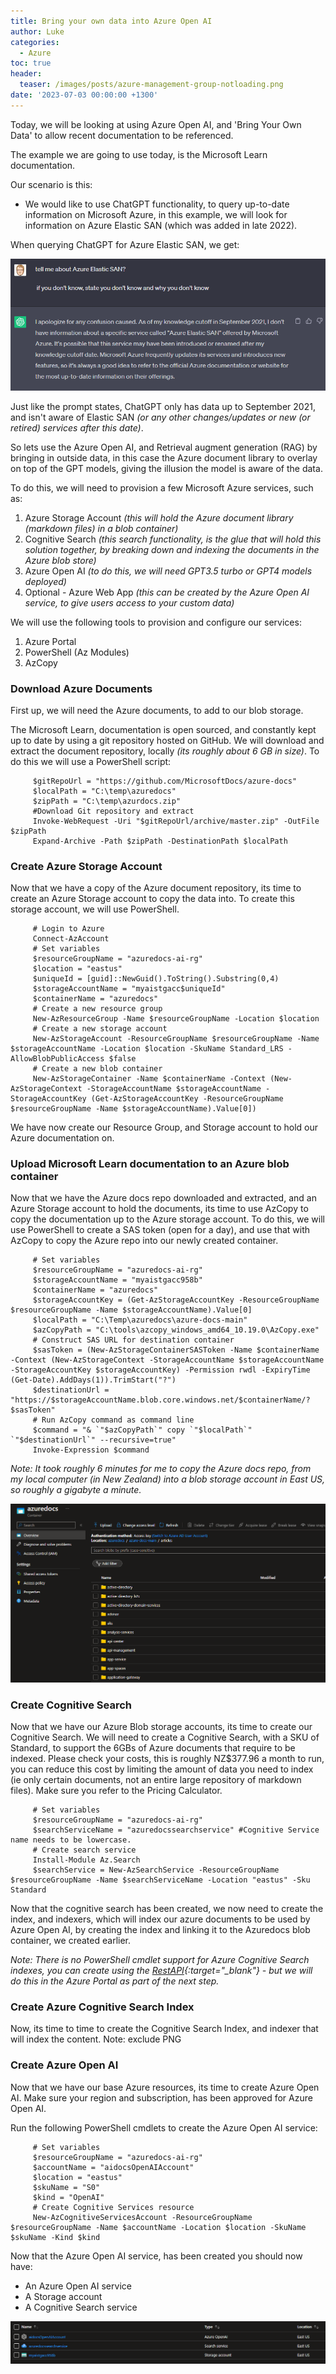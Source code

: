 ```yaml
---
title: Bring your own data into Azure Open AI
author: Luke
categories:
  - Azure
toc: true
header:
  teaser: /images/posts/azure-management-group-notloading.png
date: '2023-07-03 00:00:00 +1300'
---
```


Today, we will be looking at using Azure Open AI, and 'Bring Your Own Data' to allow recent documentation to be referenced.

The example we are going to use today, is the Microsoft Learn documentation.

Our scenario is this:

* We would like to use ChatGPT functionality, to query up-to-date information on Microsoft Azure, in this example, we will look for information on Azure Elastic SAN (which was added in late 2022).

When querying ChatGPT for Azure Elastic SAN, we get:

![ChatGPT - Azure Elastic SAN Query](/images/posts/ChatGPT_Query_AzureElasticSAN.png "ChatGPT - Azure Elastic SAN Query")

Just like the prompt states, ChatGPT only has data up to September 2021, and isn't aware of Elastic SAN *(or any other changes/updates or new (or retired) services after this date)*.

So lets use the Azure Open AI, and Retrieval augment generation (RAG) by bringing in outside data, in this case the Azure document library to overlay on top of the GPT models, giving the illusion the model is aware of the data.

To do this, we will need to provision a few Microsoft Azure services, such as:

1. Azure Storage Account *(this will hold the Azure document library (markdown files) in a blob container)*
1. Cognitive Search *(this search functionality, is the glue that will hold this solution together, by breaking down and indexing the documents in the Azure blob store)*
1. Azure Open AI *(to do this, we will need GPT3.5 turbo or GPT4 models deployed)*
1. Optional - Azure Web App *(this can be created by the Azure Open AI service, to give users access to your custom data)*

We will use the following tools to provision and configure our services:

1. Azure Portal
1. PowerShell (Az Modules)
1. AzCopy

### Download Azure Documents

First up, we will need the Azure documents, to add to our blob storage.

The Microsoft Learn, documentation is open sourced, and constantly kept up to date by using a git repository hosted on GitHub. We will download and extract the document repository, locally *(its roughly about 6 GB in size)*. To do this we will use a PowerShell script:

         $gitRepoUrl = "https://github.com/MicrosoftDocs/azure-docs"
         $localPath = "C:\temp\azuredocs"
         $zipPath = "C:\temp\azurdocs.zip"
         #Download Git repository and extract
         Invoke-WebRequest -Uri "$gitRepoUrl/archive/master.zip" -OutFile $zipPath
         Expand-Archive -Path $zipPath -DestinationPath $localPath

### Create Azure Storage Account

Now that we have a copy of the Azure document repository, its time to create an Azure Storage account to copy the data into. To create this storage account, we will use PowerShell.

         # Login to Azure
         Connect-AzAccount
         # Set variables
         $resourceGroupName = "azuredocs-ai-rg"
         $location = "eastus"
         $uniqueId = [guid]::NewGuid().ToString().Substring(0,4)
         $storageAccountName = "myaistgacc$uniqueId"
         $containerName = "azuredocs"
         # Create a new resource group
         New-AzResourceGroup -Name $resourceGroupName -Location $location
         # Create a new storage account
         New-AzStorageAccount -ResourceGroupName $resourceGroupName -Name $storageAccountName -Location $location -SkuName Standard_LRS -AllowBlobPublicAccess $false
         # Create a new blob container
         New-AzStorageContainer -Name $containerName -Context (New-AzStorageContext -StorageAccountName $storageAccountName -StorageAccountKey (Get-AzStorageAccountKey -ResourceGroupName $resourceGroupName -Name $storageAccountName).Value[0])

We have now create our Resource Group, and Storage account to hold our Azure documentation on.

### Upload Microsoft Learn documentation to an Azure blob container

Now that we have the Azure docs repo downloaded and extracted, and an Azure Storage account to hold the documents, its time to use AzCopy to copy the documentation up to the Azure storage account.
To do this, we will use PowerShell to create a SAS token (open for a day), and use that with AzCopy to copy the Azure repo into our newly created container.

         # Set variables
         $resourceGroupName = "azuredocs-ai-rg"
         $storageAccountName = "myaistgacc958b"
         $containerName = "azuredocs"
         $storageAccountKey = (Get-AzStorageAccountKey -ResourceGroupName $resourceGroupName -Name $storageAccountName).Value[0]
         $localPath = "C:\Temp\azuredocs\azure-docs-main"
         $azCopyPath = "C:\tools\azcopy_windows_amd64_10.19.0\AzCopy.exe"
         # Construct SAS URL for destination container
         $sasToken = (New-AzStorageContainerSASToken -Name $containerName -Context (New-AzStorageContext -StorageAccountName $storageAccountName -StorageAccountKey $storageAccountKey) -Permission rwdl -ExpiryTime (Get-Date).AddDays(1)).TrimStart("?")
         $destinationUrl = "https://$storageAccountName.blob.core.windows.net/$containerName/?$sasToken"
         # Run AzCopy command as command line
         $command = "& `"$azCopyPath`" copy `"$localPath`" `"$destinationUrl`" --recursive=true"
         Invoke-Expression $command

*Note: It took roughly 6 minutes for me to copy the Azure docs repo, from my local computer (in New Zealand) into a blob storage account in East US, so roughly a gigabyte a minute.*

![Azure Storage Account - Microsoft Learn Docs](/images/posts/AzureStorage_AzureDocs_UploadedAzCopy.png "Azure Storage Account - Microsoft Learn Docs")

### Create Cognitive Search

Now that we have our Azure Blob storage accounts, its time to create our Cognitive Search.
We will need to create a Cognitive Search, with a SKU of Standard, to support the 6GBs of Azure documents that require to be indexed. Please check your costs, this is roughly NZ$377.96 a month to run, you can reduce this cost by limiting the amount of data you need to index (ie only certain documents, not an entire large repository of markdown files). Make sure you refer to the Pricing Calculator.

         # Set variables
         $resourceGroupName = "azuredocs-ai-rg"
         $searchServiceName = "azuredocssearchservice" #Cognitive Service name needs to be lowercase.
         # Create search service
         Install-Module Az.Search
         $searchService = New-AzSearchService -ResourceGroupName $resourceGroupName -Name $searchServiceName -Location "eastus" -Sku Standard

Now that the cognitive search has been created, we now need to create the index, and indexers, which will index our azure documents to be used by Azure Open AI, by creating the index and linking it to the Azuredocs blob container, we created earlier.

*Note: There is no PowerShell cmdlet support for Azure Cognitive Search indexes, you can create using the [RestAPI](https://learn.microsoft.com/azure/search/search-get-started-powershell?WT.mc_id=AZ-MVP-5004796){:target="_blank"} - but we will do this in the Azure Portal as part of the next step.*

### Create Azure Cognitive Search Index

Now, its time to time to create the Cognitive Search Index, and indexer that will index the content.
Note: exclude PNG


### Create Azure Open AI

Now that we have our base Azure resources, its time to create Azure Open AI.
Make sure your region and subscription, has been approved for Azure Open AI.

Run the following PowerShell cmdlets to create the Azure Open AI service:

         # Set variables
         $resourceGroupName = "azuredocs-ai-rg"
         $accountName = "aidocsOpenAIAccount"
         $location = "eastus"
         $skuName = "S0"
         $kind = "OpenAI"
         # Create Cognitive Services resource
         New-AzCognitiveServicesAccount -ResourceGroupName $resourceGroupName -Name $accountName -Location $location -SkuName $skuName -Kind $kind

Now that the Azure Open AI service, has been created you should now have:

* An Azure Open AI service
* A Storage account
* A Cognitive Search service

![Azure Open AI - RAG Deployed Resources](/images/posts/AzurePortal_AzureOpenAI_BYOD_Resources.png "Azure Open AI - RAG Deployed Resources")
